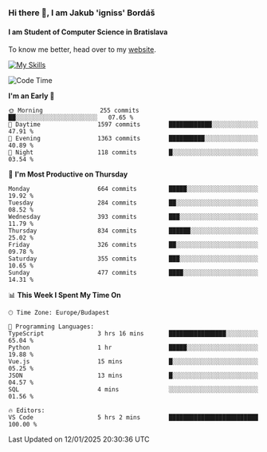 ### Hi there 👋, I am Jakub 'igniss' Bordáš

#### I am Student of Computer Science in Bratislava
To know me better, head over to my [website](https://bordas.sk).

[![My Skills](https://skillicons.dev/icons?i=js,html,css,figma,svelte,java,kotlin,python,postgresql,typescript,nest,nodejs)](https://bordas.sk)


<!--START_SECTION:waka-->
![Code Time](http://img.shields.io/badge/Code%20Time-1%2C622%20hrs%2030%20mins-blue)

**I'm an Early 🐤** 

```text
🌞 Morning                255 commits         ██░░░░░░░░░░░░░░░░░░░░░░░   07.65 % 
🌆 Daytime                1597 commits        ████████████░░░░░░░░░░░░░   47.91 % 
🌃 Evening                1363 commits        ██████████░░░░░░░░░░░░░░░   40.89 % 
🌙 Night                  118 commits         █░░░░░░░░░░░░░░░░░░░░░░░░   03.54 % 
```
📅 **I'm Most Productive on Thursday** 

```text
Monday                   664 commits         █████░░░░░░░░░░░░░░░░░░░░   19.92 % 
Tuesday                  284 commits         ██░░░░░░░░░░░░░░░░░░░░░░░   08.52 % 
Wednesday                393 commits         ███░░░░░░░░░░░░░░░░░░░░░░   11.79 % 
Thursday                 834 commits         ██████░░░░░░░░░░░░░░░░░░░   25.02 % 
Friday                   326 commits         ██░░░░░░░░░░░░░░░░░░░░░░░   09.78 % 
Saturday                 355 commits         ███░░░░░░░░░░░░░░░░░░░░░░   10.65 % 
Sunday                   477 commits         ████░░░░░░░░░░░░░░░░░░░░░   14.31 % 
```


📊 **This Week I Spent My Time On** 

```text
🕑︎ Time Zone: Europe/Budapest

💬 Programming Languages: 
TypeScript               3 hrs 16 mins       ████████████████░░░░░░░░░   65.04 % 
Python                   1 hr                █████░░░░░░░░░░░░░░░░░░░░   19.88 % 
Vue.js                   15 mins             █░░░░░░░░░░░░░░░░░░░░░░░░   05.25 % 
JSON                     13 mins             █░░░░░░░░░░░░░░░░░░░░░░░░   04.57 % 
SQL                      4 mins              ░░░░░░░░░░░░░░░░░░░░░░░░░   01.56 % 

🔥 Editors: 
VS Code                  5 hrs 2 mins        █████████████████████████   100.00 % 
```


 Last Updated on 12/01/2025 20:30:36 UTC
<!--END_SECTION:waka-->
